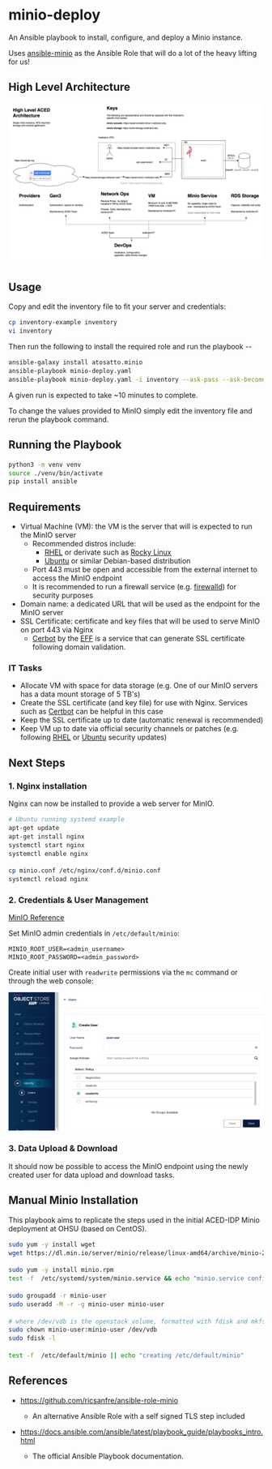 # minio-deploy

An Ansible playbook to install, configure, and deploy a Minio instance.

Uses [ansible-minio](https://github.com/atosatto/ansible-minio) as the Ansible Role that will do a lot of the heavy lifting for us!

## High Level Architecture

![High level diagram of the MinIO architecture](./High-Level-ACED-Architecture.png)
## Usage

Copy and edit the inventory file to fit your server and credentials: 

```sh
cp inventory-example inventory
vi inventory
```

Then run the following to install the required role and run the playbook -- 

```sh
ansible-galaxy install atosatto.minio
ansible-playbook minio-deploy.yaml
ansible-playbook minio-deploy.yaml -i inventory --ask-pass --ask-become
```

A given run is expected to take ~10 minutes to complete.

To change the values provided to MinIO simply edit the inventory file and rerun the playbook command.

## Running the Playbook

```sh
python3 -m venv venv
source ./venv/bin/activate
pip install ansible
```

## Requirements

- Virtual Machine (VM): the VM is the server that will is expected to run the MinIO server
    - Recommended distros include:
        - [RHEL](https://www.redhat.com/en/technologies/linux-platforms/enterprise-linux) or derivate such as [Rocky Linux](https://rockylinux.org/)
        - [Ubuntu](https://ubuntu.com/download/server) or similar Debian-based distribution
    - Port 443 must be open and accessible from the external internet to access the MinIO endpoint
    - It is recommended to run a firewall service (e.g. [firewalld](https://firewalld.org/)) for security purposes
- Domain name: a dedicated URL that will be used as the endpoint for the MinIO server
- SSL Certificate: certificate and key files that will be used to serve MinIO on port 443 via Nginx 
    - [Cerbot](https://certbot.eff.org/) by the [EFF](https://www.eff.org/) is a service that can generate SSL certificate following domain validation. 

### IT Tasks

- Allocate VM with space for data storage (e.g. One of our MinIO servers has a data mount storage of 5 TB's)
- Create the SSL certificate (and key file) for use with Nginx. Services such as [Certbot](https://certbot.eff.org/) can be helpful in this case
- Keep the SSL certificate up to date (automatic renewal is recommended)
- Keep VM up to date via official security channels or patches (e.g. following [RHEL](https://access.redhat.com/security/security-updates/) or [Ubuntu](https://ubuntu.com/security/notices) security updates)

## Next Steps

### 1. Nginx installation

Nginx can now be installed to provide a web server for MinIO.

```sh
# Ubuntu running systemd example
apt-get update
apt-get install nginx
systemctl start nginx
systemctl enable nginx

cp minio.conf /etc/nginx/conf.d/minio.conf
systemctl reload nginx
```

### 2. Credentials & User Management

[MinIO Reference](https://min.io/docs/minio/linux/administration/identity-access-management/minio-user-management.html#create-a-user)

Set MinIO admin credentials in `/etc/default/minio`:

```
MINIO_ROOT_USER=<admin_username>
MINIO_ROOT_PASSWORD=<admin_password>
```

Create initial user with `readwrite` permissions via the `mc` command or through the web console:

![MinIO user creation](./minio-user.png)

### 3. Data Upload & Download

It should now be possible to access the MinIO endpoint using the newly created user for data upload and download tasks.

## Manual Minio Installation

This playbook aims to replicate the steps used in the initial ACED-IDP Minio deployment at OHSU (based on CentOS).

```sh
sudo yum -y install wget
wget https://dl.min.io/server/minio/release/linux-amd64/archive/minio-20230210184839.0.0.x86_64.rpm -O minio.rpm

sudo yum -y install minio.rpm
test -f  /etc/systemd/system/minio.service && echo "minio.service config exists, installed bu minio.rpm"

sudo groupadd -r minio-user
sudo useradd -M -r -g minio-user minio-user

# where /dev/vdb is the openstack volume, formatted with fdisk and mkfs.xfs /dev/vdb
sudo chown minio-user:minio-user /dev/vdb
sudo fdisk -l

test -f  /etc/default/minio || echo "creating /etc/default/minio"
```

## References

- https://github.com/ricsanfre/ansible-role-minio
    - An alternative Ansible Role with a self signed TLS step included

- https://docs.ansible.com/ansible/latest/playbook_guide/playbooks_intro.html
    -  The official Ansible Playbook documentation.
